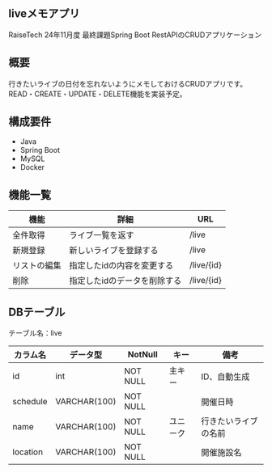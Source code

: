## liveメモアプリ
RaiseTech 24年11月度 最終課題Spring Boot RestAPIのCRUDアプリケーション

## 概要
行きたいライブの日付を忘れないようにメモしておけるCRUDアプリです。  
READ・CREATE・UPDATE・DELETE機能を実装予定。  


## 構成要件
* Java 
* Spring Boot 
* MySQL 
* Docker 

## 機能一覧
| 機能 | 詳細 | URL |
| ------------ | ------------- | ------------- |
| 全件取得 | ライブ一覧を返す | /live |
| 新規登録 | 新しいライブを登録する | /live |
| リストの編集 | 指定したidの内容を変更する | /live/{id} |
| 削除 | 指定したidのデータを削除する | /live/{id} |

## DBテーブル
テーブル名：live

| カラム名 | データ型 | NotNull | キー | 備考 |
| ------------ | ------------- | ------------- | ------------- | ------------- |
| id | int | NOT NULL | 主キー | ID、自動生成 |
| schedule | VARCHAR(100)  | NOT NULL || 開催日時 |
| name | VARCHAR(100) | NOT NULL | ユニーク | 行きたいライブの名前 |
| location | VARCHAR(100)  | NOT NULL || 開催施設名 |

